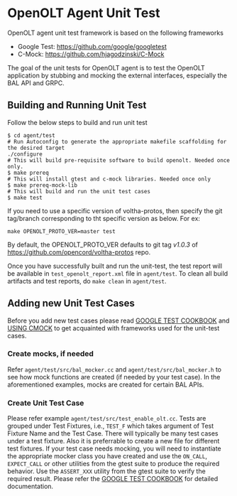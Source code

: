 # OpenOLT Agent Unit Test

OpenOLT agent unit test framework is based on the following frameworks

- Google Test: https://github.com/google/googletest
- C-Mock: https://github.com/hjagodzinski/C-Mock
 
The goal of the unit tests for OpenOLT agent is to test the OpenOLT application by stubbing and mocking the external interfaces, especially the BAL API and GRPC.

## Building and Running Unit Test

Follow the below steps to build and run unit test
```shell
$ cd agent/test
# Run Autoconfig to generate the appropriate makefile scaffolding for the desired target
./configure
# This will build pre-requisite software to build openolt. Needed once only.
$ make prereq
# This will install gtest and c-mock libraries. Needed once only
$ make prereq-mock-lib
# This will build and run the unit test cases
$ make test
```

If you need to use a specific version of voltha-protos, then specify the git tag/branch corresponding to
tht specific version as below. For ex:

```shell
make OPENOLT_PROTO_VER=master test
```

By default, the OPENOLT_PROTO_VER defaults to git tag *v1.0.3* of https://github.com/opencord/voltha-protos repo.

Once you have successfully built and run the unit-test, the test report will be available in `test_openolt_report.xml` file in `agent/test`.
To clean all build artifacts and test reports, do `make clean` in `agent/test`.

## Adding new Unit Test Cases

Before you add new test cases please read [GOOGLE TEST COOKBOOK](https://github.com/google/googletest/blob/master/googlemock/docs/cook_book.md) and [USING CMOCK](https://github.com/hjagodzinski/C-Mock/blob/master/README.md) to get acquainted with frameworks used for the unit-test cases.

### Create mocks, if needed

Refer `agent/test/src/bal_mocker.cc` and `agent/test/src/bal_mocker.h` to see how mock functions are created (if needed by your test case). In the aforementioned examples, mocks are created for certain BAL APIs.

### Create Unit Test Case

Please refer example `agent/test/src/test_enable_olt.cc`.
Tests are grouped under Test Fixtures, i.e., `TEST_F` which takes argument of Test Fixture Name and the Test Case. There will typically be many test cases under a test fixture. Also it is preferrable to create a new file for different test fixtures.
If your test case needs mocking, you will need to instantiate the appropriate mocker class you have created and use the `ON_CALL`, `EXPECT_CALL` or other utilities from the gtest suite to produce the required behavior.
Use the `ASSERT_XXX` utility from the gtest suite to verify the required result.
Please refer the [GOOGLE TEST COOKBOOK](https://github.com/google/googletest/blob/master/googlemock/docs/cook_book.md) for detailed documentation.

